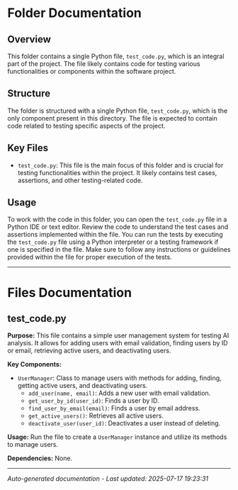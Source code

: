 # Folder Documentation

## Overview
This folder contains a single Python file, `test_code.py`, which is an integral part of the project. The file likely contains code for testing various functionalities or components within the software project.

## Structure
The folder is structured with a single Python file, `test_code.py`, which is the only component present in this directory. The file is expected to contain code related to testing specific aspects of the project.

## Key Files
- `test_code.py`: This file is the main focus of this folder and is crucial for testing functionalities within the project. It likely contains test cases, assertions, and other testing-related code.

## Usage
To work with the code in this folder, you can open the `test_code.py` file in a Python IDE or text editor. Review the code to understand the test cases and assertions implemented within the file. You can run the tests by executing the `test_code.py` file using a Python interpreter or a testing framework if one is specified in the file. Make sure to follow any instructions or guidelines provided within the file for proper execution of the tests.

---

# Files Documentation

## test_code.py

**Purpose:** This file contains a simple user management system for testing AI analysis. It allows for adding users with email validation, finding users by ID or email, retrieving active users, and deactivating users.

**Key Components:**
- `UserManager`: Class to manage users with methods for adding, finding, getting active users, and deactivating users.
  - `add_user(name, email)`: Adds a new user with email validation.
  - `get_user_by_id(user_id)`: Finds a user by ID.
  - `find_user_by_email(email)`: Finds a user by email address.
  - `get_active_users()`: Retrieves all active users.
  - `deactivate_user(user_id)`: Deactivates a user instead of deleting.

**Usage:** Run the file to create a `UserManager` instance and utilize its methods to manage users.

**Dependencies:** None.

---
*Auto-generated documentation - Last updated: 2025-07-17 19:23:31*

